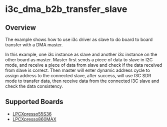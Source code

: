# i3c_dma_b2b_transfer_slave

## Overview
The example shows how to use i3c driver as slave to do board to board transfer with a DMA master.

In this example, one i3c instance as slave and another i3c instance on the other board as master.
Master first sends a piece of data to slave in I2C mode, and receive a piece of data from slave
and check if the data received from slave is correct. Then master will enter dynamic address cycle
to assign address to the connected slave, after success, will use I3C SDR mode to transfer data,
then receive data from the connected I3C slave and check the data consistency.

## Supported Boards
- [LPCXpresso55S36](../../../../_boards/lpcxpresso55s36/driver_examples/i3c/dma_b2b_transfer/slave/example_board_readme.md)
- [LPCXpresso860MAX](../../../../_boards/lpcxpresso860max/driver_examples/i3c/dma_b2b_transfer/slave/example_board_readme.md)

